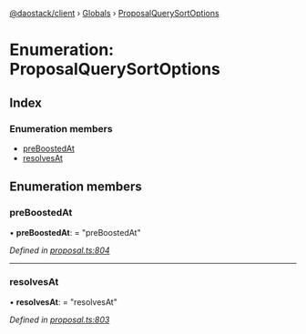 [@daostack/client](../README.md) › [Globals](../globals.md) › [ProposalQuerySortOptions](proposalquerysortoptions.md)

# Enumeration: ProposalQuerySortOptions

## Index

### Enumeration members

* [preBoostedAt](proposalquerysortoptions.md#preboostedat)
* [resolvesAt](proposalquerysortoptions.md#resolvesat)

## Enumeration members

###  preBoostedAt

• **preBoostedAt**: = "preBoostedAt"

*Defined in [proposal.ts:804](https://github.com/daostack/client/blob/a73e635/src/proposal.ts#L804)*

___

###  resolvesAt

• **resolvesAt**: = "resolvesAt"

*Defined in [proposal.ts:803](https://github.com/daostack/client/blob/a73e635/src/proposal.ts#L803)*
